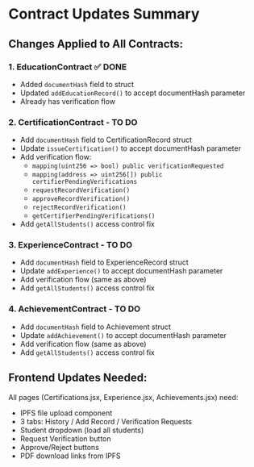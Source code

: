 # Contract Updates Summary

## Changes Applied to All Contracts:

### 1. EducationContract ✅ DONE
- Added `documentHash` field to struct
- Updated `addEducationRecord()` to accept documentHash parameter
- Already has verification flow

### 2. CertificationContract - TO DO
- Add `documentHash` field to CertificationRecord struct
- Update `issueCertification()` to accept documentHash parameter
- Add verification flow:
  - `mapping(uint256 => bool) public verificationRequested`
  - `mapping(address => uint256[]) public certifierPendingVerifications`
  - `requestRecordVerification()`
  - `approveRecordVerification()`
  - `rejectRecordVerification()`
  - `getCertifierPendingVerifications()`
- Add `getAllStudents()` access control fix

### 3. ExperienceContract - TO DO  
- Add `documentHash` field to ExperienceRecord struct
- Update `addExperience()` to accept documentHash parameter
- Add verification flow (same as above)
- Add `getAllStudents()` access control fix

### 4. AchievementContract - TO DO
- Add `documentHash` field to Achievement struct
- Update `addAchievement()` to accept documentHash parameter
- Add verification flow (same as above)
- Add `getAllStudents()` access control fix

## Frontend Updates Needed:

All pages (Certifications.jsx, Experience.jsx, Achievements.jsx) need:
- IPFS file upload component
- 3 tabs: History / Add Record / Verification Requests
- Student dropdown (load all students)
- Request Verification button
- Approve/Reject buttons
- PDF download links from IPFS


